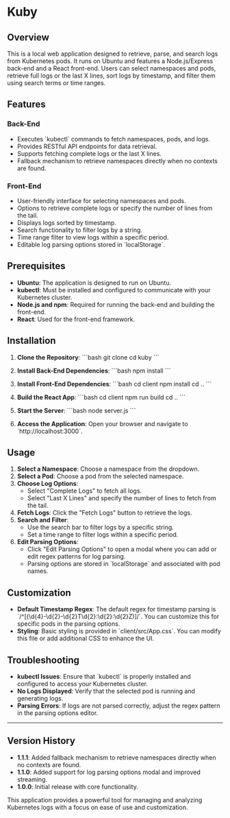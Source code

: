 # Kuby

## Overview

This is a local web application designed to retrieve, parse, and search logs from Kubernetes pods. It runs on Ubuntu and features a Node.js/Express back-end and a React front-end. Users can select namespaces and pods, retrieve full logs or the last X lines, sort logs by timestamp, and filter them using search terms or time ranges.

## Features

### Back-End
- Executes \`kubectl\` commands to fetch namespaces, pods, and logs.
- Provides RESTful API endpoints for data retrieval.
- Supports fetching complete logs or the last X lines.
- Fallback mechanism to retrieve namespaces directly when no contexts are found.

### Front-End
- User-friendly interface for selecting namespaces and pods.
- Options to retrieve complete logs or specify the number of lines from the tail.
- Displays logs sorted by timestamp.
- Search functionality to filter logs by a string.
- Time range filter to view logs within a specific period.
- Editable log parsing options stored in \`localStorage\`.

## Prerequisites

- **Ubuntu**: The application is designed to run on Ubuntu.
- **kubectl**: Must be installed and configured to communicate with your Kubernetes cluster.
- **Node.js and npm**: Required for running the back-end and building the front-end.
- **React**: Used for the front-end framework.

## Installation

1. **Clone the Repository**:
   \`\`\`bash
   git clone <repository-url>
   cd kuby
   \`\`\`

2. **Install Back-End Dependencies**:
   \`\`\`bash
   npm install
   \`\`\`

3. **Install Front-End Dependencies**:
   \`\`\`bash
   cd client
   npm install
   cd ..
   \`\`\`

4. **Build the React App**:
   \`\`\`bash
   cd client
   npm run build
   cd ..
   \`\`\`

5. **Start the Server**:
   \`\`\`bash
   node server.js
   \`\`\`

6. **Access the Application**:
   Open your browser and navigate to \`http://localhost:3000\`.

## Usage

1. **Select a Namespace**: Choose a namespace from the dropdown.
2. **Select a Pod**: Choose a pod from the selected namespace.
3. **Choose Log Options**:
   - Select "Complete Logs" to fetch all logs.
   - Select "Last X Lines" and specify the number of lines to fetch from the tail.
4. **Fetch Logs**: Click the "Fetch Logs" button to retrieve the logs.
5. **Search and Filter**:
   - Use the search bar to filter logs by a specific string.
   - Set a time range to filter logs within a specific period.
6. **Edit Parsing Options**:
   - Click "Edit Parsing Options" to open a modal where you can add or edit regex patterns for log parsing.
   - Parsing options are stored in \`localStorage\` and associated with pod names.

## Customization

- **Default Timestamp Regex**: The default regex for timestamp parsing is \`/^\[(\d{4}-\d{2}-\d{2}T\d{2}:\d{2}:\d{2}Z)\]/\`. You can customize this for specific pods in the parsing options.
- **Styling**: Basic styling is provided in \`client/src/App.css\`. You can modify this file or add additional CSS to enhance the UI.

## Troubleshooting

- **kubectl Issues**: Ensure that \`kubectl\` is properly installed and configured to access your Kubernetes cluster.
- **No Logs Displayed**: Verify that the selected pod is running and generating logs.
- **Parsing Errors**: If logs are not parsed correctly, adjust the regex pattern in the parsing options editor.

---

## Version History

- **1.1.1**: Added fallback mechanism to retrieve namespaces directly when no contexts are found.
- **1.1.0**: Added support for log parsing options modal and improved streaming.
- **1.0.0**: Initial release with core functionality.

This application provides a powerful tool for managing and analyzing Kubernetes logs with a focus on ease of use and customization.
